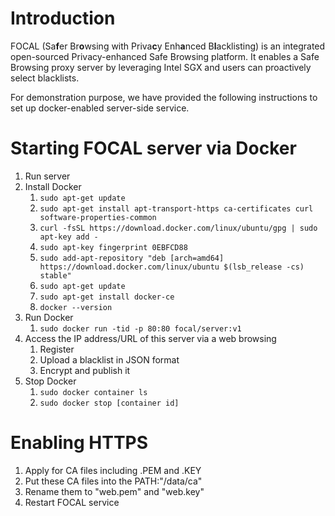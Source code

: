 ﻿
# Introduction

FOCAL (Sa**f**er Br**o**wsing with Priva**c**y Enh**a**nced B**l**acklisting) is an integrated open-sourced Privacy-enhanced Safe Browsing platform. It enables a Safe Browsing proxy server by leveraging Intel SGX and users can proactively select blacklists. 

For demonstration purpose, we have provided the following instructions to set up docker-enabled server-side service.

# Starting FOCAL server via Docker

1. Run server
2. Install Docker
   1. `sudo apt-get update`
   2. `sudo apt-get install apt-transport-https ca-certificates curl software-properties-common`
   3. `curl -fsSL https://download.docker.com/linux/ubuntu/gpg | sudo apt-key add -`
   4. `sudo apt-key fingerprint 0EBFCD88`
   5. `sudo add-apt-repository "deb [arch=amd64] https://download.docker.com/linux/ubuntu $(lsb_release -cs) stable"`
   6. `sudo apt-get update`
   7. `sudo apt-get install docker-ce`
   8. `docker --version`
3. Run Docker
   1. `sudo docker run -tid -p 80:80 focal/server:v1`
4. Access the IP address/URL of this server via a web browsing
   1. Register
   2. Upload a blacklist in JSON format
   3. Encrypt and publish it
5. Stop Docker
   1. `sudo docker container ls`
   2. `sudo docker stop [container id]`

# Enabling HTTPS

1. Apply for CA files including .PEM and .KEY
2. Put these CA files into the PATH:"/data/ca"
3. Rename them to "web.pem" and "web.key"
4. Restart FOCAL service
